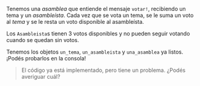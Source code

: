 Tenemos una _asamblea_ que entiende el mensaje `votar!`, recibiendo un tema y un _asambleísta_. Cada vez que se vota un tema, se le suma un voto al _tema_ y se le resta un voto disponible al asambleísta.

Los `Asambleista`s tienen 3 votos disponibles y no pueden seguir votando cuando se quedan sin votos. 

Tenemos los objetos `un_tema`, `un_asambleista` y `una_asamblea` ya listos. ¡Podés probarlos en la consola!

> El código ya está implementado, pero tiene un problema. ¿Podés averiguar cuál?